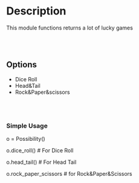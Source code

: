 <div>
<h1>Description</h1>
<p>This module functions returns a lot of lucky games</p>
</div>
<div><br><br>
<h2>Options</h2>
<ul>
<li>Dice Roll</li>
<li>Head&Tail</li>
<li>Rock&Paper&scissors</li>
  </ul>
</div><br><br>

<div>
<h3>Simple Usage</h3>
<p>o = Possibility()</p>
<p>o.dice_roll() # For Dice Roll</p>
<p>o.head_tail() # For Head Tail</p>
<p>o.rock_paper_scissors # for Rock&Paper&Scissors</p>
  </div>
